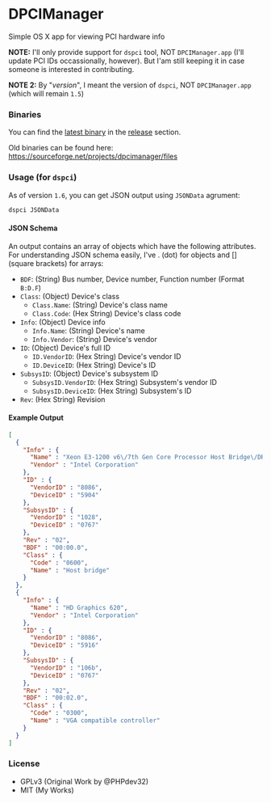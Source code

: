 # DPCIManager
Simple OS X app for viewing PCI hardware info

**NOTE:** I'll only provide support for `dspci` tool, NOT `DPCIManager.app` (I'll update PCI IDs occassionally, however).
  But I'am still keeping it in case someone is interested in contributing.

**NOTE 2:** By "_version_", I meant the version of `dspci`, NOT `DPCIManager.app` (which will remain `1.5`)

### Binaries
You can find the [latest binary](https://github.com/MuntashirAkon/DPCIManager/releases/latest)
in the [release](https://github.com/MuntashirAkon/DPCIManager/releases) section.

Old binaries can be found here: https://sourceforge.net/projects/dpcimanager/files

### Usage (for `dspci`)
As of version `1.6`, you can get JSON output using `JSONData` agrument:
```sh
dspci JSONData
```

#### JSON Schema
An output contains an array of objects which have the following attributes. 
For understanding JSON schema easily, I've . (dot) for objects and [] (square brackets) for arrays:

* `BDF`: (String) Bus number, Device number, Function number (Format `B:D.F`)
* `Class`: (Object) Device's class
    - `Class.Name`: (String) Device's class name
    - `Class.Code`: (Hex String) Device's class code
* `Info`: (Object) Device info
    - `Info.Name`: (String) Device's name
    - `Info.Vendor`: (String) Device's vendor
* `ID`: (Object) Device's full ID
    - `ID.VendorID`: (Hex String) Device's vendor ID
    - `ID.DeviceID`: (Hex String) Device's ID
* `SubsysID`: (Object) Device's subsystem ID
    - `SubsysID.VendorID`: (Hex String) Subsystem's vendor ID
    - `SubsysID.DeviceID`: (Hex String) Subsystem's ID
* `Rev`:  (Hex String)  Revision

#### Example Output
```json
[
  {
    "Info" : {
      "Name" : "Xeon E3-1200 v6\/7th Gen Core Processor Host Bridge\/DRAM Registers",
      "Vendor" : "Intel Corporation"
    },
    "ID" : {
      "VendorID" : "8086",
      "DeviceID" : "5904"
    },
    "SubsysID" : {
      "VendorID" : "1028",
      "DeviceID" : "0767"
    },
    "Rev" : "02",
    "BDF" : "00:00.0",
    "Class" : {
      "Code" : "0600",
      "Name" : "Host bridge"
    }
  },
  {
    "Info" : {
      "Name" : "HD Graphics 620",
      "Vendor" : "Intel Corporation"
    },
    "ID" : {
      "VendorID" : "8086",
      "DeviceID" : "5916"
    },
    "SubsysID" : {
      "VendorID" : "106b",
      "DeviceID" : "0767"
    },
    "Rev" : "02",
    "BDF" : "00:02.0",
    "Class" : {
      "Code" : "0300",
      "Name" : "VGA compatible controller"
    }
  }
]
```

### License
- GPLv3 (Original Work by @PHPdev32)
- MIT (My Works)
